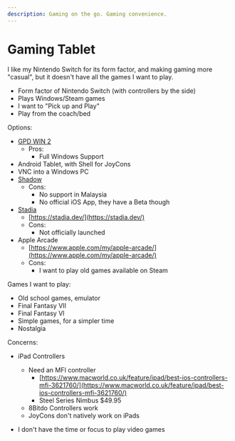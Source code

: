 ```yaml
---
description: Gaming on the go. Gaming convenience.
---
```


# Gaming Tablet

I like my Nintendo Switch for its form factor, and making gaming more "casual", but it doesn't have all the games I want to play.

* Form factor of Nintendo Switch \(with controllers by the side\)
* Plays Windows/Steam games
* I want to "Pick up and Play"
* Play from the coach/bed

Options:

* [GPD WIN 2](https://www.indiegogo.com/projects/gpd-win-2-handheld-game-console-for-aaa-games--2#/)
  * Pros:
    * Full Windows Support
* Android Tablet, with Shell for JoyCons
* VNC into a Windows PC
* [Shadow](https://shadow.tech/int)
  * Cons:
    * No support in Malaysia
    * No official iOS App, they have a Beta though
* [Stadia](https://stadia.dev/)
  * [https://stadia.dev/](https://stadia.dev/)
  * Cons:
    * Not officially launched
* Apple Arcade
  * [https://www.apple.com/my/apple-arcade/](https://www.apple.com/my/apple-arcade/)
  * Cons:
    * I want to play old games available on Steam

Games I want to play:

* Old school games, emulator
* Final Fantasy VII
* Final Fantasy VI
* Simple games, for a simpler time
* Nostalgia

Concerns:

* iPad Controllers

  * Need an MFI controller
    * [https://www.macworld.co.uk/feature/ipad/best-ios-controllers-mfi-3621760/](https://www.macworld.co.uk/feature/ipad/best-ios-controllers-mfi-3621760/)
    * Steel Series Nimbus $49.95
  * 8Bitdo Controllers work
  * JoyCons don't natively work on iPads

* I don't have the time or focus to play video games


